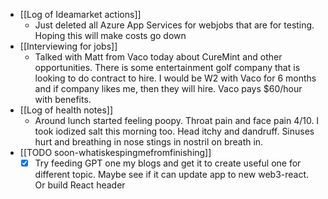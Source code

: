   * [[Log of Ideamarket actions]]
    * Just deleted all Azure App Services for webjobs that are for testing. Hoping this will make costs go down
  * [[Interviewing for jobs]]
    * Talked with Matt from Vaco today about CureMint and other opportunities. There is some entertainment golf company that is looking to do contract to hire. I would be W2 with Vaco for 6 months and if company likes me, then they will hire. Vaco pays $60/hour with benefits. 
  * [[Log of health notes]]
    * Around lunch started feeling poopy. Throat pain and face pain 4/10. I took iodized salt this morning too. Head itchy and dandruff. Sinuses hurt and breathing in nose stings in nostril on breath in. 
  * [[TODO soon-whatiskespingmefromfinishing]]
    * [x] Try feeding GPT one my blogs and get it to create useful one for different topic. Maybe see if it can update app to new web3-react. Or build React header